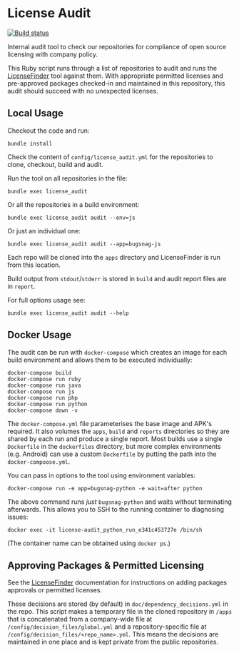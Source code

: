 # License Audit

[![Build status](https://badge.buildkite.com/20f948b9c7ff7b797a28865ae743627dd78a4664079738992a.svg)](https://buildkite.com/bugsnag/notifier-license-audit)

Internal audit tool to check our repositories for compliance of open source licensing with company policy.

This Ruby script runs through a list of repositories to audit and runs the [LicenseFinder](https://github.com/pivotal/LicenseFinder) tool against them. With appropriate permitted licenses and pre-approved packages checked-in and maintained in this repository, this audit should succeed with no unexpected licenses.

## Local Usage

Checkout the code and run:

```
bundle install
```

Check the content of `config/license_audit.yml` for the repositories to clone, checkout, build and audit.

Run the tool on all repositories in the file:

```
bundle exec license_audit
```

Or all the repositories in a build environment:

```
bundle exec license_audit audit --env=js
````

Or just an individual one:

```
bundle exec license_audit audit --app=bugsnag-js
````

Each repo will be cloned into the `apps` directory and LicenseFinder is run from this location.

Build output from `stdout`/`stderr` is stored in `build` and audit report files are in `report`.

For full options usage see:

```
bundle exec license_audit audit --help
```

## Docker Usage

The audit can be run with `docker-compose` which creates an image for each build environment and allows them to be executed individually:

```
docker-compose build
docker-compose run ruby
docker-compose run java
docker-compose run js
docker-compose run php
docker-compose run python
docker-compose down -v
```
The `docker-compose.yml` file parameterises the base image and APK's required. It also volumes the `apps`, `build` and `reports` directories so they are shared by each run and produce a single report. Most builds use a single `Dockerfile` in the `dockerfiles` directory, but more complex environments (e.g. Android) can use a custom `Dockerfile` by putting the path into the `docker-compoose.yml`.

You can pass in options to the tool using environment variables:

```
docker-compose run -e app=bugsnag-python -e wait=after python
```

The above command runs _just_ `bugsnag-python` and waits without terminating afterwards. This allows you to SSH to the running container to diagnosing issues:

```
docker exec -it license-audit_python_run_e341c453727e /bin/sh
```

(The container name can be obtained using `docker ps`.)

## Approving Packages & Permitted Licensing

See the [LicenseFinder](https://github.com/pivotal/LicenseFinder) documentation for instructions on adding packages approvals or permitted licenses.

These decisions are stored (by default) in `doc/dependency_decisions.yml` in the repo. This script makes a temporary file in the cloned repository in `/apps` that is concatenated from a company-wide file at `/config/decision_files/global.yml` and a repository-specific file at `/config/decision_files/<repo_name>.yml`. This means the decisions are maintained in one place and is kept private from the public repositories.
